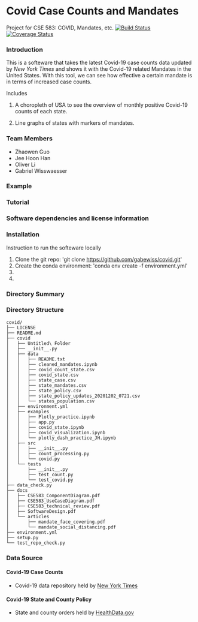 # Covid Case Counts and Mandates
Project for CSE 583: COVID, Mandates, etc.
[![Build Status](https://travis-ci.com/gabewiss/covid.svg?branch=main)](https://travis-ci.com/gabewiss/covid)
[![Coverage Status](https://coveralls.io/repos/github/gabewiss/covid/badge.svg?branch=main)](https://coveralls.io/github/gabewiss/covid?branch=main)


### Introduction

This is a softeware that takes the latest Covid-19 case counts data updated by _New York Times_ and shows it with the Covid-19 related Mandates in the United States.
With this tool, we can see how effective a certain mandate is in terms of increased case counts.

Includes
1. A choropleth of USA to see the overview of monthly positive Covid-19 counts of each state.

2. Line graphs of states with markers of mandates.

### Team Members

* Zhaowen Guo
* Jee Hoon Han
* Oliver Li
* Gabriel Wisswaesser

### Example

### Tutorial

### Software dependencies and license information


### Installation
Instruction to run the softeware locally   

1. Clone the git repo: 'git clone https://github.com/gabewiss/covid.git'
2. Create the conda environment: 'conda env create -f environment.yml'
3.
4.

### Directory Summary

### Directory Structure
```
covid/
├── LICENSE
├── README.md
├── covid
│   ├── Untitled\ Folder
│   ├── __init__.py
│   ├── data
│   │   ├── README.txt
│   │   ├── cleaned_mandates.ipynb
│   │   ├── covid_count_state.csv
│   │   ├── covid_state.csv
│   │   ├── state_case.csv
│   │   ├── state_mandates.csv
│   │   ├── state_policy.csv
│   │   ├── state_policy_updates_20201202_0721.csv
│   │   └── states_population.csv
│   ├── environment.yml
│   ├── examples
│   │   ├── Plotly_practice.ipynb
│   │   ├── app.py
│   │   ├── covid_state.ipynb
│   │   ├── covid_visualization.ipynb
│   │   └── plotly_dash_practice_JH.ipynb
│   ├── src
│   │   ├── __init__.py
│   │   ├── count_processing.py
│   │   └── covid.py
│   └── tests
│       ├── __init__.py
│       ├── test_count.py
│       └── test_covid.py
├── data_check.py
├── docs
│   ├── CSE583_ComponentDiagram.pdf
│   ├── CSE583_UseCaseDiagram.pdf
│   ├── CSE583_technical_review.pdf
│   ├── SoftwareDesign.pdf
│   └── articles
│       ├── mandate_face_covering.pdf
│       └── mandate_social_distancing.pdf
├── environment.yml
├── setup.py
└── test_repo_check.py
```

### Data Source
#### Covid-19 Case Counts
  - Covid-19 data repository held by [New York Times](https://github.com/nytimes/covid-19-data)

#### Covid-19 State and County Policy
  - State and county orders held by [HealthData.gov](https://healthdata.gov/dataset/covid-19-state-and-county-policy-orders)

